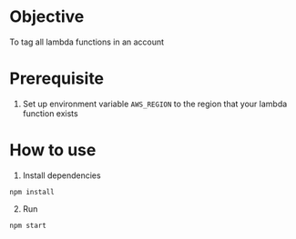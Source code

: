 # Objective
To tag all lambda functions in an account 

# Prerequisite
1. Set up environment variable `AWS_REGION` to the region that your lambda function exists

# How to use

1. Install dependencies 

```npm install```

2. Run 

```npm start```

